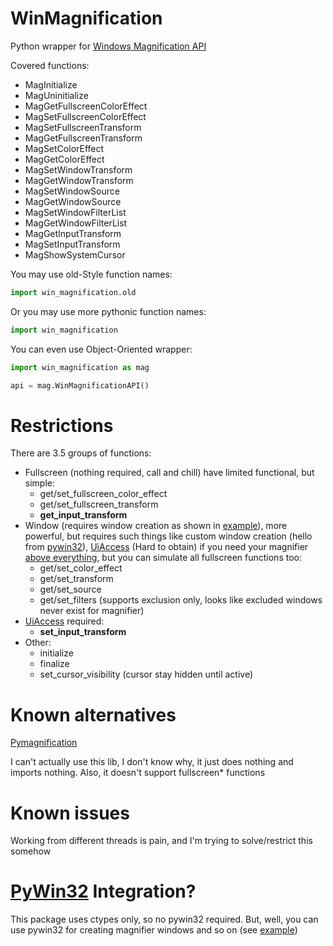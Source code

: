 # WinMagnification
Python wrapper for [Windows Magnification API](https://docs.microsoft.com/en-us/windows/win32/api/_magapi/)

Covered functions:
+ MagInitialize
+ MagUninitialize
+ MagGetFullscreenColorEffect
+ MagSetFullscreenColorEffect
+ MagSetFullscreenTransform
+ MagGetFullscreenTransform
+ MagSetColorEffect
+ MagGetColorEffect
+ MagSetWindowTransform
+ MagGetWindowTransform
+ MagSetWindowSource
+ MagGetWindowSource
+ MagSetWindowFilterList
+ MagGetWindowFilterList
+ MagGetInputTransform
+ MagSetInputTransform
+ MagShowSystemCursor

You may use old-Style function names:
```py
import win_magnification.old
```

Or you may use more pythonic function names:
```py
import win_magnification
```

You can even use Object-Oriented wrapper:
```py
import win_magnification as mag

api = mag.WinMagnificationAPI()
```

# Restrictions
There are 3.5 groups of functions:

- Fullscreen (nothing required, call and chill) have limited functional, but simple:
  + get/set_fullscreen_color_effect
  + get/set_fullscreen_transform
  + **get_input_transform**
- Window (requires window creation as shown in [example](https://github.com/MaxBQb/WinMagnification/blob/master/example/windows_utils.py)),
more powerful, but requires such things like custom window creation (hello from [pywin32](https://pypi.org/project/pywin32/)),
[UiAccess](https://docs.microsoft.com/en-us/windows/security/threat-protection/security-policy-settings/user-account-control-allow-uiaccess-applications-to-prompt-for-elevation-without-using-the-secure-desktop) (Hard to obtain) if you need your magnifier [above everything](https://blog.adeltax.com/window-z-order-in-windows-10/), but you can simulate all fullscreen functions too:
  + get/set_color_effect
  + get/set_transform
  + get/set_source
  + get/set_filters (supports exclusion only, looks like excluded windows never exist for magnifier)
- [UiAccess](https://docs.microsoft.com/en-us/windows/security/threat-protection/security-policy-settings/user-account-control-allow-uiaccess-applications-to-prompt-for-elevation-without-using-the-secure-desktop) required:
  + **set_input_transform**
- Other:
  + initialize
  + finalize
  + set_cursor_visibility (cursor stay hidden until active)

# Known alternatives
[Pymagnification](https://pypi.org/project/pymagnification/)

I can't actually use this lib, I don't know why, it just does nothing and imports nothing.
Also, it doesn't support fullscreen* functions

# Known issues
Working from different threads is pain, and I'm trying to solve/restrict this somehow

# [PyWin32](https://pypi.org/project/pywin32/) Integration?
This package uses ctypes only, so no pywin32 required.
But, well, you can use pywin32 for creating magnifier windows and so on (see [example](https://github.com/MaxBQb/WinMagnification/blob/master/example/windows_utils.py))

